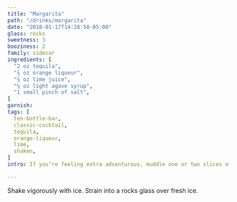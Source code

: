 ```yaml
---
title: "Margarita"
path: "/drinks/margarita"
date: "2018-01-17T14:28:50-05:00"
glass: rocks
sweetness: 3
booziness: 2
family: sidecar
ingredients: [
  "2 oz tequila",
  "¾ oz orange liqueur",
  "¾ oz lime juice",
  "¼ oz light agave syrup",
  "1 small pinch of salt",
]
garnish:
tags: [
  ten-bottle-bar,
  classic-cocktail,
  tequila,
  orange-liqueur,
  lime,
  shaken,
]
intro: If you’re feeling extra adventurous, muddle one or two slices of jalapeño in your shaker before adding the ingredients.

---
```


Shake vigorously with ice. Strain into a rocks glass over fresh ice.
